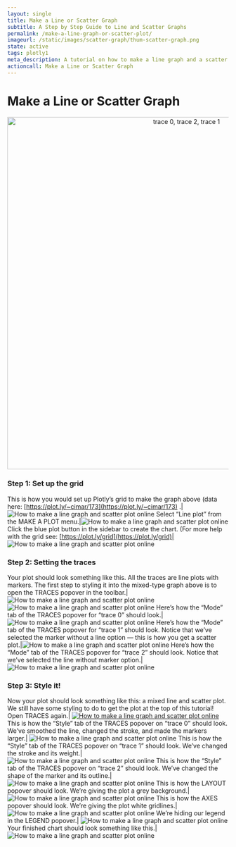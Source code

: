 ```yaml
---
layout: single
title: Make a Line or Scatter Graph
subtitle: A Step by Step Guide to Line and Scatter Graphs
permalink: /make-a-line-graph-or-scatter-plot/
imageurl: /static/images/scatter-graph/thum-scatter-graph.png
state: active
tags: plotly1
meta_description: A tutorial on how to make a line graph and a scatter plot online. Plotly is the easiest and fastest way to make and share graphs online.
actioncall: Make a Line or Scatter Graph
---
```


# Make a Line or Scatter Graph

<div>
    <a href="https://plot.ly/~cimar/195/" target="_blank" title="trace 0, trace 2, trace 1" style="display: block; text-align: center;"><img src="https://plot.ly/~cimar/195.png" alt="trace 0, trace 2, trace 1" style="max-width: 100%;width: 800px;"  width="800" onerror="this.onerror=null;this.src='https://plot.ly/404.png';" /></a>
    <script data-plotly="cimar:195" src="https://plot.ly/embed.js" async></script>
</div>


### Step 1: Set up the grid


This is how you would set up Plotly’s grid to make the graph above (data here: [https://plot.ly/~cimar/173](https://plot.ly/~cimar/173) .| ![How to make a line graph and scatter plot online](/static/images/scatter-graph/image16.png)
Select “Line plot” from the MAKE A PLOT menu.|![How to make a line graph and scatter plot online](/static/images/scatter-graph/image02.png)
Click the blue plot button in the sidebar to create the chart.  (For more help with the grid see: [https://plot.ly/grid](https://plot.ly/grid)| ![How to make a line graph and scatter plot online](/static/images/scatter-graph/image13.png)

### Step 2: Setting the traces

Your plot should look something like this. All the traces are line plots with markers. The first step to styling it into the mixed-type graph above is to open the TRACES popover in the toolbar.| ![How to make a line graph and scatter plot online](/static/images/scatter-graph/image12.png) ![How to make a line graph and scatter plot online](/static/images/scatter-graph/image11.png)
Here’s how the “Mode” tab of the TRACES popover for “trace 0” should look.|![How to make a line graph and scatter plot online](/static/images/scatter-graph/image09.png)
Here’s how the “Mode” tab of the TRACES popover for “trace 1” should look. Notice that we’ve selected the marker without a line option &#8212; this is how you get a scatter plot.|![How to make a line graph and scatter plot online](/static/images/scatter-graph/image00.png)
Here’s how the “Mode” tab of the TRACES popover for “trace 2” should look. Notice that we’ve selected the line without marker option.| ![How to make a line graph and scatter plot online](/static/images/scatter-graph/image10.png)

### Step 3: Style it!

Now your plot should look something like this: a mixed line and scatter plot. We still have some styling to do to get the plot at the top of this tutorial! Open TRACES again.| [![How to make a line graph and scatter plot online](/static/images/scatter-graph/image14.png)](/static/images/scatter-graph/image14.png)
This is how the “Style” tab of the TRACES popover on “trace 0” should look. We’ve smoothed the line, changed the stroke, and made the markers larger.| ![How to make a line graph and scatter plot online](/static/images/scatter-graph/image05.png)
This is how the “Style” tab of the TRACES popover on “trace 1” should look. We’ve changed the stroke and its weight.| ![How to make a line graph and scatter plot online](/static/images/scatter-graph/image01.png)
This is how the “Style” tab of the TRACES popover on “trace 2” should look. We’ve changed the shape of the marker and its outline.| ![How to make a line graph and scatter plot online](/static/images/scatter-graph/image03.png)
This is how the LAYOUT popover should look. We’re giving the plot a grey background.| ![How to make a line graph and scatter plot online](/static/images/scatter-graph/image17.png)
This is how the AXES popover should look.  We’re giving the plot white gridlines.| ![How to make a line graph and scatter plot online](/static/images/scatter-graph/image15.png)
We’re hiding our legend in the LEGEND popover.| ![How to make a line graph and scatter plot online](/static/images/scatter-graph/image18.png)
Your finished chart should look something like this.| ![How to make a line graph and scatter plot online](/static/images/scatter-graph/image04.png)
